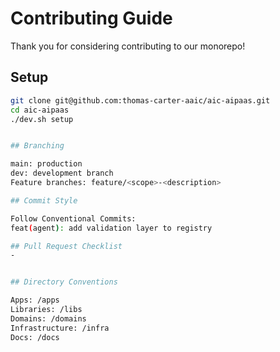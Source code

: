 # Contributing Guide

Thank you for considering contributing to our monorepo!

## Setup
```bash
git clone git@github.com:thomas-carter-aaic/aic-aipaas.git
cd aic-aipaas
./dev.sh setup


## Branching

main: production
dev: development branch
Feature branches: feature/<scope>-<description>

## Commit Style

Follow Conventional Commits:
feat(agent): add validation layer to registry

## Pull Request Checklist
- 


## Directory Conventions

Apps: /apps
Libraries: /libs
Domains: /domains
Infrastructure: /infra
Docs: /docs
